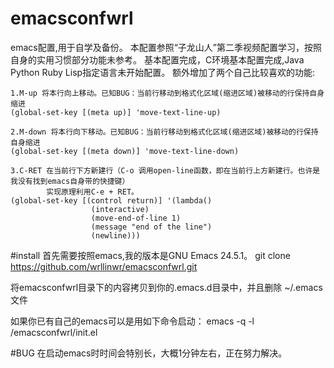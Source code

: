# emacsconfwrl
emacs配置,用于自学及备份。
本配置参照“子龙山人”第二季视频配置学习，按照自身的实用习惯部分功能未参考。
基本配置完成，C环境基本配置完成,Java Python Ruby Lisp指定语言未开始配置。
额外增加了两个自己比较喜欢的功能:

    1.M-up 将本行向上移动。已知BUG：当前行移动到格式化区域(缩进区域)被移动的行保持自身缩进
    (global-set-key [(meta up)] 'move-text-line-up) 
    
    2.M-down 将本行向下移动。已知BUG：当前行移动到格式化区域(缩进区域)被移动的行保持自身缩进
    (global-set-key [(meta down)] 'move-text-line-down)
    
    3.C-RET 在当前行下方新建行（C-o 调用open-line函数，即在当前行上方新建行。也许是我没有找到emacs自身带的快捷键）
            实现原理利用C-e + RET。
    (global-set-key [(control return)] '(lambda()
				      (interactive)
				      (move-end-of-line 1)
				      (message "end of the line")
				      (newline)))
    
#install
首先需要按照emacs,我的版本是GNU Emacs 24.5.1。
git clone https://github.com/wrllinwr/emacsconfwrl.git

将emacsconfwrl目录下的内容拷贝到你的.emacs.d目录中，并且删除
	~/.emacs文件

如果你已有自己的emacs可以是用如下命令启动：
emacs -q -l <path-to>/emacsconfwrl/init.el

#BUG
在启动emacs时时间会特别长，大概1分钟左右，正在努力解决。